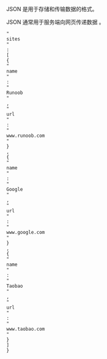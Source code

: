JSON 是用于存储和传输数据的格式。

JSON 通常用于服务端向网页传递数据 。

```
"
sites
"
:
[
{
"
name
"
:
"
Runoob
"
,
"
url
"
:
"
www.runoob.com
"
}
,
{
"
name
"
:
"
Google
"
,
"
url
"
:
"
www.google.com
"
}
,
{
"
name
"
:
"
Taobao
"
,
"
url
"
:
"
www.taobao.com
"
}
]
}
```



